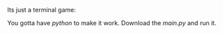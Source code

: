 Its just a terminal game:

You gotta have *python* to make it work.
Download the *main.py* and run it.
